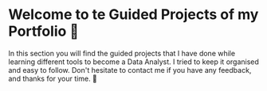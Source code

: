 # Welcome to te Guided Projects of my Portfolio 📁

In this section you will find the guided projects that I have done while learning different tools to become a Data Analyst. I tried to keep it organised and easy to follow.
Don't hesitate to contact me if you have any feedback, and thanks for your time. 🫰
